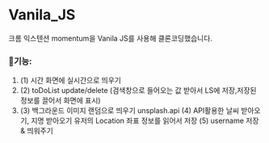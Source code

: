 # Vanila_JS

크롬 익스텐션 momentum을 Vanila JS를 사용해 클론코딩했습니다.

### :dart:기능:

1. (1) 시간 화면에 실시간으로 띄우기 
1. (2) toDoList update/delete
(검색창으로 들어오는 값 받아서 LS에 저장,저장된 정보를 끌어서 화면에 표시)
1. (3) 백그라운드 이미지 랜덤으로 띄우기
unsplash.api
(4) API활용한 날씨 받아오기, 지명 받아오기
유저의 Location 좌표 정보를 읽어서 저장
(5) username 저장 & 띄워주기

